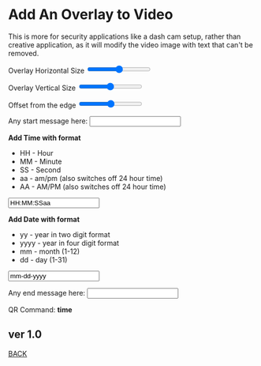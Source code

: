 <script src="../../jquery.min.js"></script>
<script src="../../qrcodeborder.js"></script>
<style>
        #qrcode{
            width: 100%;
        }
        div{
            width: 100%;
            display: inline-block;
        }
</style>

# Add An Overlay to Video

This is more for security applications like a dash cam setup, rather than creative application, as it will modify the video image with text that can't be removed.
 
Overlay Horizontal Size <input type="range" id="hsize" name="hsize" min="20" max="400"><label for="hsize"></label>

Overlay Vertical Size <input type="range" id="vsize" name="vsize" min="20" max="400"><label for="vsize"></label>

Offset from the edge <input type="range" id="offset" name="offset" min="10" max="150"><label for="offset"></label>

Any start message here: <input type="text" id="startmsg" value=""><br>

<b>Add Time with format</b>

 * HH - Hour
 * MM - Minute
 * SS - Second
 * aa - am/pm (also switches off 24 hour time)
 * AA - AM/PM (also switches off 24 hour time)
	
<input type="text" id="addtime" value="HH:MM:SSaa">

<b>Add Date with format</b>

 * yy - year in two digit format
 * yyyy - year in four digit format
 * mm - month (1-12)
 * dd - day (1-31)
	
<input type="text" id="adddate" value="mm-dd-yyyy">
  
Any end message here: <input type="text" id="endmessage" value=""><br>
  
<center>
<div id="qrcode"></div>
<br>
</center>
QR Command: <b id="qrtext">time</b><br>
        
## ver 1.0
[BACK](..)

<script>
var once = true;
var qrcode;
var cmd = "";

function makeQR() 
{	
  if(once == true)
  {
    qrcode = new QRCode(document.getElementById("qrcode"), 
    {
      text : "!MOWNR=\"\"",
      width : 360,
      height : 360,
      correctLevel : QRCode.CorrectLevel.M
    });
    once = false;
  }
}

function timeLoop()
{
  if(document.getElementById("addname") != null)
  {
    cmd = "!MOWNR=\"" + document.getElementById("addname").value + "\"";
  }
  else
  {
    cmd = "!MOWNR=\"\"";
  }

  qrcode.clear(); 
  qrcode.makeCode(cmd);
  document.getElementById("qrtext").innerHTML = cmd;
  var t = setTimeout(timeLoop, 50);
}

function myReloadFunction() {
  location.reload();
}

makeQR();
timeLoop();

</script>
